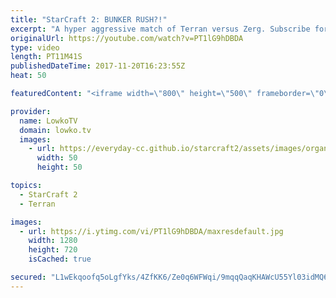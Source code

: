 ```yaml
---
title: "StarCraft 2: BUNKER RUSH?!"
excerpt: "A hyper aggressive match of Terran versus Zerg. Subscribe for more videos: http://lowko.tv/youtube Zest vs Solar: https://www.youtube.com/watch?v=Bj6749fN7ag  Rather than commiting to an all-in, Jjakji goes for calculated aggression instead. Starting with a Bunker Rush, transitioning towards Hellions"
originalUrl: https://youtube.com/watch?v=PT1lG9hDBDA
type: video
length: PT11M41S
publishedDateTime: 2017-11-20T16:23:55Z
heat: 50

featuredContent: "<iframe width=\"800\" height=\"500\" frameborder=\"0\" src=\"https://www.youtube.com/embed/PT1lG9hDBDA\" allow=\"accelerometer; autoplay; encrypted-media; gyroscope; picture-in-picture\" allowfullscreen></iframe>"

provider:
  name: LowkoTV
  domain: lowko.tv
  images:
    - url: https://everyday-cc.github.io/starcraft2/assets/images/organizations/lowko.tv-50x50.jpg
      width: 50
      height: 50

topics:
  - StarCraft 2
  - Terran

images:
  - url: https://i.ytimg.com/vi/PT1lG9hDBDA/maxresdefault.jpg
    width: 1280
    height: 720
    isCached: true

secured: "L1wEkqoofq5oLgfYks/4ZfKK6/Ze0q6WFWqi/9mqqQaqKHAWcU55Yl03idMQ6wcZ57HGI/VmDDWmJnXXVnH9T4xcywonPRQZO51LDcU3p+y+yNH0oOSYEJrdT/rE97lAUE1toXmUWSAScHmoXUY7Mu5DppktCufYsdih0EgNPx8V4sGgxR/vkBC0aFw4Q45+HrSz4CqztLK/YoN7pYdVT4evYVpp9uCjb/NDmXA2wCHxFntg+aVUhOpeQA+0ntB1Yqh/c0ePqEtl7yqvSDjyIBD/1LSVkupHxkrFz5XncqCSTylnxKb6PpV1V/03y+wvmHLD4sYbPwHFPDP1QcBu+/oog5ReeLF6hEJZ4zqXK5MNuFV4Y7akrKer5o7e+BmMVVvHVa3WuiZy99db6Km3kT75ZB+qDHvlXI23McZWdG4=;WfVhD3rd7hgrvmtNraVhIw=="
---
```


